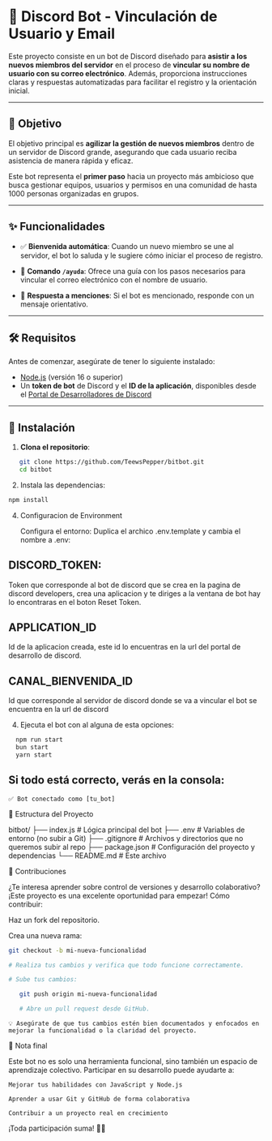 # 🤖 Discord Bot - Vinculación de Usuario y Email

Este proyecto consiste en un bot de Discord diseñado para **asistir a los nuevos miembros del servidor** en el proceso de **vincular su nombre de usuario con su correo electrónico**. Además, proporciona instrucciones claras y respuestas automatizadas para facilitar el registro y la orientación inicial.

---

## 🎯 Objetivo

El objetivo principal es **agilizar la gestión de nuevos miembros** dentro de un servidor de Discord grande, asegurando que cada usuario reciba asistencia de manera rápida y eficaz.

Este bot representa el **primer paso** hacia un proyecto más ambicioso que busca gestionar equipos, usuarios y permisos en una comunidad de hasta 1000 personas organizadas en grupos.

---

## ✨ Funcionalidades

- ✅ **Bienvenida automática**: Cuando un nuevo miembro se une al servidor, el bot lo saluda y le sugiere cómo iniciar el proceso de registro.

- 💬 **Comando `/ayuda`**: Ofrece una guía con los pasos necesarios para vincular el correo electrónico con el nombre de usuario.

- 📣 **Respuesta a menciones**: Si el bot es mencionado, responde con un mensaje orientativo.

---

## 🛠 Requisitos

Antes de comenzar, asegúrate de tener lo siguiente instalado:

- [Node.js](https://nodejs.org/) (versión 16 o superior)
- Un **token de bot** de Discord y el **ID de la aplicación**, disponibles desde el [Portal de Desarrolladores de Discord](https://discord.com/developers/applications)

---

## 🚀 Instalación

1. **Clona el repositorio**:

```bash
   git clone https://github.com/TeewsPepper/bitbot.git
   cd bitbot
```

2. Instala las dependencias:

```bash
npm install
```

4. Configuracion de Environment

   Configura el entorno: Duplica el archico .env.template y cambia el nombre a .env:

## DISCORD_TOKEN:

Token que corresponde al bot de discord que se crea en la pagina de discord developers, crea una aplicacion y te diriges a la ventana de bot hay lo encontraras en el boton Reset Token.

## APPLICATION_ID

Id de la aplicacion creada, este id lo encuentras en la url del portal de desarrollo de discord.

## CANAL_BIENVENIDA_ID

Id que corresponde al servidor de discord donde se va a vincular el bot se encuentra en la url de discord

4. Ejecuta el bot con al alguna de esta opciones:

```bash
  npm run start
  bun start
  yarn start
```

## Si todo está correcto, verás en la consola:

    ✅ Bot conectado como [tu_bot]

🧩 Estructura del Proyecto

bitbot/
├── index.js # Lógica principal del bot
├── .env # Variables de entorno (no subir a Git)
├── .gitignore # Archivos y directorios que no queremos subir al repo
├── package.json # Configuración del proyecto y dependencias
└── README.md # Este archivo

🤝 Contribuciones

¿Te interesa aprender sobre control de versiones y desarrollo colaborativo? ¡Este proyecto es una excelente oportunidad para empezar!
Cómo contribuir:

Haz un fork del repositorio.

Crea una nueva rama:

```bash
git checkout -b mi-nueva-funcionalidad

# Realiza tus cambios y verifica que todo funcione correctamente.

# Sube tus cambios:

   git push origin mi-nueva-funcionalidad

   # Abre un pull request desde GitHub.
```

    💡 Asegúrate de que tus cambios estén bien documentados y enfocados en mejorar la funcionalidad o la claridad del proyecto.

🧠 Nota final

Este bot no es solo una herramienta funcional, sino también un espacio de aprendizaje colectivo. Participar en su desarrollo puede ayudarte a:

    Mejorar tus habilidades con JavaScript y Node.js

    Aprender a usar Git y GitHub de forma colaborativa

    Contribuir a un proyecto real en crecimiento

¡Toda participación suma! 💪✨
